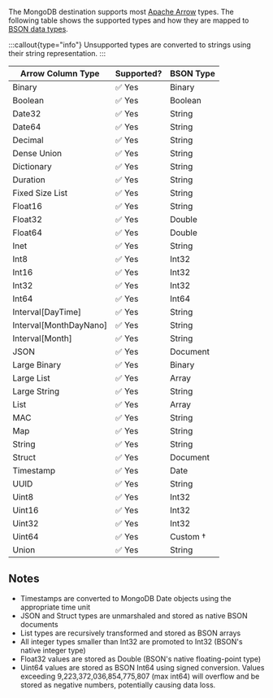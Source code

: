 The MongoDB destination supports most [Apache Arrow](https://arrow.apache.org/docs/index.html)
types. The following table shows the supported types and how they are mapped
to [BSON data types](https://www.mongodb.com/docs/manual/reference/bson-types/).

:::callout{type="info"}
Unsupported types are converted to strings using their string representation.
:::

| Arrow Column Type | Supported? | BSON Type |
|-------------------|------------|-----------|
| Binary            | ✅ Yes      | Binary    |
| Boolean           | ✅ Yes      | Boolean   |
| Date32            | ✅ Yes      | String    |
| Date64            | ✅ Yes      | String    |
| Decimal           | ✅ Yes      | String    |
| Dense Union       | ✅ Yes      | String    |
| Dictionary        | ✅ Yes      | String    |
| Duration          | ✅ Yes      | String    |
| Fixed Size List   | ✅ Yes      | String    |
| Float16           | ✅ Yes      | String    |
| Float32           | ✅ Yes      | Double    |
| Float64           | ✅ Yes      | Double    |
| Inet              | ✅ Yes      | String    |
| Int8              | ✅ Yes      | Int32     |
| Int16             | ✅ Yes      | Int32     |
| Int32             | ✅ Yes      | Int32     |
| Int64             | ✅ Yes      | Int64     |
| Interval[DayTime] | ✅ Yes      | String    |
| Interval[MonthDayNano] | ✅ Yes | String    |
| Interval[Month]   | ✅ Yes      | String    |
| JSON              | ✅ Yes      | Document  |
| Large Binary      | ✅ Yes      | Binary    |
| Large List        | ✅ Yes      | Array     |
| Large String      | ✅ Yes      | String    |
| List              | ✅ Yes      | Array     |
| MAC               | ✅ Yes      | String    |
| Map               | ✅ Yes      | String    |
| String            | ✅ Yes      | String    |
| Struct            | ✅ Yes      | Document  |
| Timestamp         | ✅ Yes      | Date      |
| UUID              | ✅ Yes      | String    |
| Uint8             | ✅ Yes      | Int32     |
| Uint16            | ✅ Yes      | Int32     |
| Uint32            | ✅ Yes      | Int32     |
| Uint64            | ✅ Yes      | Custom † |
| Union             | ✅ Yes      | String    |

## Notes

- Timestamps are converted to MongoDB Date objects using the appropriate time unit
- JSON and Struct types are unmarshaled and stored as native BSON documents
- List types are recursively transformed and stored as BSON arrays
- All integer types smaller than Int32 are promoted to Int32 (BSON's native integer type)
- Float32 values are stored as Double (BSON's native floating-point type)
- Uint64 values are stored as BSON Int64 using signed conversion. Values exceeding 9,223,372,036,854,775,807 (max int64) will overflow and be stored as negative numbers, potentially causing data loss.